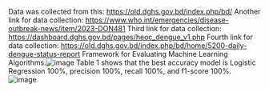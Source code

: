 Data was collected from this: https://old.dghs.gov.bd/index.php/bd/ Another link for data collection: https://www.who.int/emergencies/disease-outbreak-news/item/2023-DON481 Third link for data collection: https://dashboard.dghs.gov.bd/pages/heoc_dengue_v1.php Fourth link for data collection: https://old.dghs.gov.bd/index.php/bd/home/5200-daily-dengue-status-report
Framework for Evaluating Machine Learning Algorithms.![image](https://github.com/user-attachments/assets/cfba7c29-dd00-4382-8a6c-8b73a269a72f)
Table 1 shows that the best accuracy model is Logistic Regression 100%, precision 100%, recall 100%, and f1-score 100%. ![image](https://github.com/user-attachments/assets/f4226a6a-06e0-452d-a500-f8714ceb575c)

